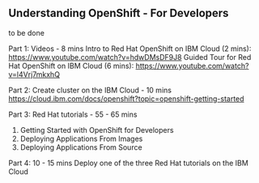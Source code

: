 ## Understanding OpenShift - For Developers

to be done


Part 1: Videos - 8 mins
Intro to Red Hat OpenShift on IBM Cloud (2 mins): https://www.youtube.com/watch?v=hdwDMsDF9J8
Guided Tour for Red Hat OpenShift on IBM Cloud (6 mins): https://www.youtube.com/watch?v=l4Vrj7mkxhQ

Part 2: Create cluster on the IBM Cloud - 10 mins
https://cloud.ibm.com/docs/openshift?topic=openshift-getting-started

Part 3: Red Hat tutorials - 55 - 65 mins
1) Getting Started with OpenShift for Developers
2) Deploying Applications From Images
3) Deploying Applications From Source

Part 4: 10 - 15 mins
Deploy one of the three Red Hat tutorials on the IBM Cloud